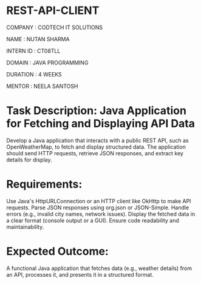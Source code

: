 # REST-API-CLIENT

COMPANY : CODTECH IT SOLUTIONS

NAME : NUTAN SHARMA

INTERN ID : CT08TLL

DOMAIN : JAVA PROGRAMMING

DURATION : 4 WEEKS

MENTOR : NEELA SANTOSH

# Task Description: Java Application for Fetching and Displaying API Data
  Develop a Java application that interacts with a public REST API, such as OpenWeatherMap, to fetch and display structured data. The application should send HTTP requests, retrieve JSON responses, and extract key    details for display.

# Requirements:
  Use Java's HttpURLConnection or an HTTP client like OkHttp to make API requests.
  Parse JSON responses using org.json or JSON-Simple.
  Handle errors (e.g., invalid city names, network issues).
  Display the fetched data in a clear format (console output or a GUI).
  Ensure code readability and maintainability.

# Expected Outcome:
  A functional Java application that fetches data (e.g., weather details) from an API, processes it, and presents it in a structured format.
